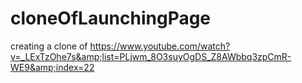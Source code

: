 # cloneOfLaunchingPage
creating a clone of https://www.youtube.com/watch?v=_LExTzOhe7s&amp;list=PLjwm_8O3suyOgDS_Z8AWbbq3zpCmR-WE9&amp;index=22
